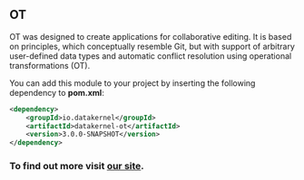 ## OT

OT was designed to create applications for collaborative editing. It is based on principles, which conceptually resemble 
Git, but with support of arbitrary user-defined data types and automatic conflict resolution using operational 
transformations (OT).

You can add this module to your project by inserting the following dependency to **pom.xml**:

```xml
<dependency>
    <groupId>io.datakernel</groupId>
    <artifactId>datakernel-ot</artifactId>
    <version>3.0.0-SNAPSHOT</version>
</dependency>
```

### To find out more visit [our site](https://datakernel.io/docs/components/cloud/ot.html).
 